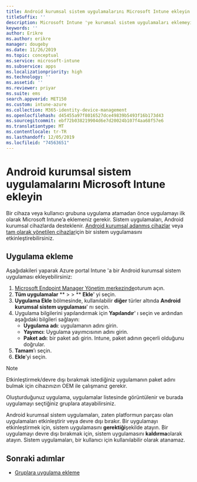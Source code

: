 ```yaml
---
title: Android kurumsal sistem uygulamalarını Microsoft Intune ekleyin
titleSuffix: ''
description: Microsoft Intune 'ye kurumsal sistem uygulamaları eklemeyi öğrenin.
keywords: ''
author: Erikre
ms.author: erikre
manager: dougeby
ms.date: 11/26/2019
ms.topic: conceptual
ms.service: microsoft-intune
ms.subservice: apps
ms.localizationpriority: high
ms.technology: ''
ms.assetid: ''
ms.reviewer: priyar
ms.suite: ems
search.appverid: MET150
ms.custom: intune-azure
ms.collection: M365-identity-device-management
ms.openlocfilehash: d45455a97f8016527dce49839b5493f16b173d43
ms.sourcegitcommit: ebf72b038219904d6e7d20024b107f4aa68f57e6
ms.translationtype: MT
ms.contentlocale: tr-TR
ms.lasthandoff: 12/05/2019
ms.locfileid: "74563651"
---
```

# <a name="add-android-enterprise-system-apps-to-microsoft-intune"></a>Android kurumsal sistem uygulamalarını Microsoft Intune ekleyin

Bir cihaza veya kullanıcı grubuna uygulama atamadan önce uygulamayı ilk olarak Microsoft Intune’a eklemeniz gerekir. Sistem uygulamaları, Android kurumsal cihazlarda desteklenir. [Android kurumsal adanmış cihazlar](../enrollment/android-kiosk-enroll.md) veya [tam olarak yönetilen cihazlar](../enrollment/android-fully-managed-enroll.md)için bir sistem uygulamasını etkinleştirebilirsiniz.

## <a name="add-the-app"></a>Uygulama ekleme

Aşağıdakileri yaparak Azure portal Intune 'a bir Android kurumsal sistem uygulaması ekleyebilirsiniz:

1. [Microsoft Endpoint Manager Yönetim merkezinde](https://go.microsoft.com/fwlink/?linkid=2109431)oturum açın.
2. **Tüm uygulamalar** ** >  > ** **Ekle**' yi seçin.
3. **Uygulama Ekle** bölmesinde, kullanılabilir **diğer** türler altında **Android kurumsal sistem uygulaması**' nı seçin.
4. Uygulama bilgilerini yapılandırmak için **Yapılandır**' ı seçin ve ardından aşağıdaki bilgileri sağlayın:
    - **Uygulama adı**: uygulamanın adını girin.
    - **Yayımcı**: Uygulama yayımcısının adını girin.  
    - **Paket adı**: bir paket adı girin. Intune, paket adının geçerli olduğunu doğrular.
5. **Tamam**’ı seçin.
6. **Ekle**’yi seçin.

> [!NOTE]
> Etkinleştirmek/devre dışı bırakmak istediğiniz uygulamanın paket adını bulmak için cihazınızın OEM ile çalışmanız gerekir.

Oluşturduğunuz uygulama, uygulamalar listesinde görüntülenir ve burada uygulamayı seçtiğiniz gruplara atayabilirsiniz. 

Android kurumsal sistem uygulamaları, zaten platformun parçası olan uygulamaları etkinleştirir veya devre dışı bırakır. Bir uygulamayı etkinleştirmek için, sistem uygulamasını **gerektiği**şekilde atayın. Bir uygulamayı devre dışı bırakmak için, sistem uygulamasını **kaldırma**olarak atayın. Sistem uygulamaları, bir kullanıcı için kullanılabilir olarak atanamaz.


## <a name="next-steps"></a>Sonraki adımlar

- [Gruplara uygulama ekleme](apps-deploy.md)
